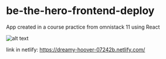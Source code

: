 # be-the-hero-frontend-deploy

App created in a course practice from omnistack 11 using React 

![alt text](https://www.google.com)

link in netlify: https://dreamy-hoover-07242b.netlify.com/
